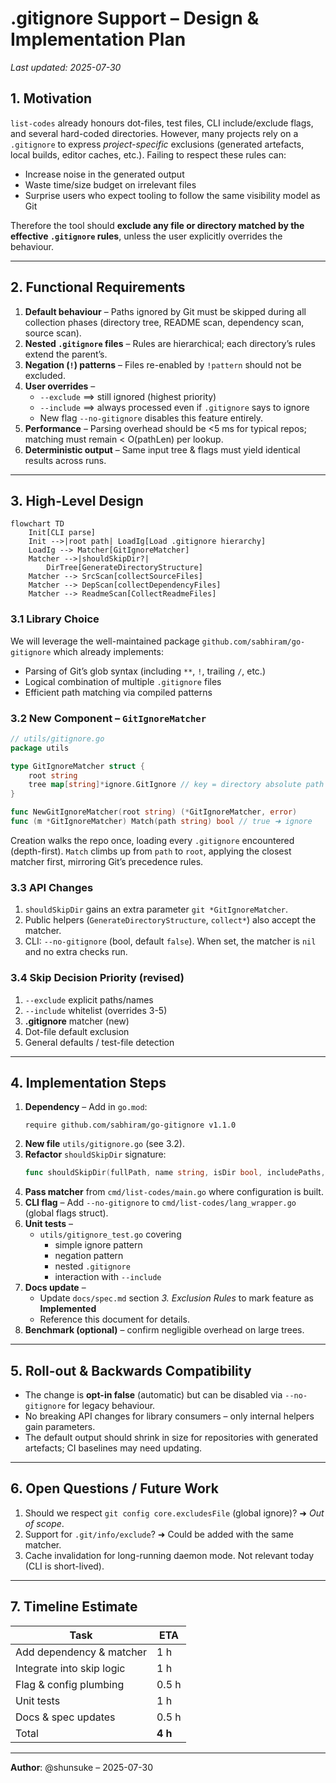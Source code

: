 # .gitignore Support – Design & Implementation Plan

_Last updated: 2025-07-30_

## 1. Motivation

`list-codes` already honours dot-files, test files, CLI include/exclude flags, and several hard-coded directories.  However, many projects rely on a `.gitignore` to express *project-specific* exclusions (generated artefacts, local builds, editor caches, etc.).  Failing to respect these rules can:

* Increase noise in the generated output
* Waste time/size budget on irrelevant files
* Surprise users who expect tooling to follow the same visibility model as Git

Therefore the tool should **exclude any file or directory matched by the effective `.gitignore` rules**, unless the user explicitly overrides the behaviour.

---

## 2. Functional Requirements

1. **Default behaviour** – Paths ignored by Git must be skipped during all collection phases (directory tree, README scan, dependency scan, source scan).
2. **Nested `.gitignore` files** – Rules are hierarchical; each directory’s rules extend the parent’s.
3. **Negation (`!`) patterns** – Files re-enabled by `!pattern` should not be excluded.
4. **User overrides** –
   * `--exclude` ⟹ still ignored (highest priority)
   * `--include` ⟹ always processed even if `.gitignore` says to ignore
   * New flag `--no-gitignore` disables this feature entirely.
5. **Performance** – Parsing overhead should be <5 ms for typical repos; matching must remain < O(pathLen) per lookup.
6. **Deterministic output** – Same input tree & flags must yield identical results across runs.

---

## 3. High-Level Design

```mermaid
flowchart TD
    Init[CLI parse]
    Init -->|root path| LoadIg[Load .gitignore hierarchy]
    LoadIg --> Matcher[GitIgnoreMatcher]
    Matcher -->|shouldSkipDir?|
        DirTree[GenerateDirectoryStructure]
    Matcher --> SrcScan[collectSourceFiles]
    Matcher --> DepScan[collectDependencyFiles]
    Matcher --> ReadmeScan[CollectReadmeFiles]
```

### 3.1 Library Choice

We will leverage the well-maintained package `github.com/sabhiram/go-gitignore` which already implements:

* Parsing of Git’s glob syntax (including `**`, `!`, trailing `/`, etc.)
* Logical combination of multiple `.gitignore` files
* Efficient path matching via compiled patterns

### 3.2 New Component – `GitIgnoreMatcher`

```go
// utils/gitignore.go
package utils

type GitIgnoreMatcher struct {
    root string
    tree map[string]*ignore.GitIgnore // key = directory absolute path
}

func NewGitIgnoreMatcher(root string) (*GitIgnoreMatcher, error)
func (m *GitIgnoreMatcher) Match(path string) bool // true ➜ ignore
```

Creation walks the repo once, loading every `.gitignore` encountered (depth-first).  `Match` climbs up from `path` to `root`, applying the closest matcher first, mirroring Git’s precedence rules.

### 3.3 API Changes

1. `shouldSkipDir` gains an extra parameter `git *GitIgnoreMatcher`.
2. Public helpers (`GenerateDirectoryStructure`, `collect*`) also accept the matcher.
3. CLI: `--no-gitignore` (bool, default `false`).  When set, the matcher is `nil` and no extra checks run.

### 3.4 Skip Decision Priority (revised)

1. `--exclude` explicit paths/names
2. `--include` whitelist (overrides 3-5)
3. **.gitignore** matcher (new)
4. Dot-file default exclusion
5. General defaults / test-file detection

---

## 4. Implementation Steps

1. **Dependency** – Add in `go.mod`:
   ```
   require github.com/sabhiram/go-gitignore v1.1.0
   ```
2. **New file** `utils/gitignore.go` (see 3.2).
3. **Refactor** `shouldSkipDir` signature:
   ```go
   func shouldSkipDir(fullPath, name string, isDir bool, includePaths, excludeNames, excludePaths map[string]struct{}, gi *GitIgnoreMatcher) bool
   ```
4. **Pass matcher** from `cmd/list-codes/main.go` where configuration is built.
5. **CLI flag** – Add `--no-gitignore` to `cmd/list-codes/lang_wrapper.go` (global flags struct).
6. **Unit tests** –
   * `utils/gitignore_test.go` covering
     * simple ignore pattern
     * negation pattern
     * nested `.gitignore`
     * interaction with `--include`
7. **Docs update** –
   * Update `docs/spec.md` section *3. Exclusion Rules* to mark feature as **Implemented**
   * Reference this document for details.
8. **Benchmark (optional)** – confirm negligible overhead on large trees.

---

## 5. Roll-out & Backwards Compatibility

* The change is **opt-in false** (automatic) but can be disabled via `--no-gitignore` for legacy behaviour.
* No breaking API changes for library consumers – only internal helpers gain parameters.
* The default output should shrink in size for repositories with generated artefacts; CI baselines may need updating.

---

## 6. Open Questions / Future Work

1. Should we respect `git config core.excludesFile` (global ignore)?  ➜ *Out of scope*.
2. Support for `.git/info/exclude`? ➜ Could be added with the same matcher.
3. Cache invalidation for long-running daemon mode.  Not relevant today (CLI is short-lived).

---

## 7. Timeline Estimate

| Task | ETA |
|------|-----|
| Add dependency & matcher | 1 h |
| Integrate into skip logic | 1 h |
| Flag & config plumbing | 0.5 h |
| Unit tests | 1 h |
| Docs & spec updates | 0.5 h |
| Total | **4 h** |

---

**Author**: @shunsuke – 2025-07-30
